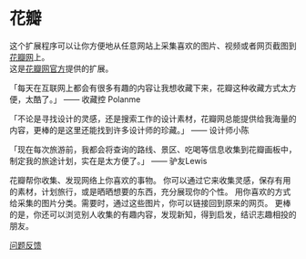 # 花瓣

这个扩展程序可以让你方便地从任意网站上采集喜欢的图片、视频或者网页截图到[花瓣网](huaban.com)上。    
这是[花瓣网官方](huaban.com)提供的扩展。    

「每天在互联网上都会有很多有趣的内容让我想收藏下来，花瓣这种收藏方式太方便，太酷了。」 —— 收藏控 Polanme
 
「不论是寻找设计的灵感，还是搜索工作的设计素材，花瓣网总能提供给我海量的内容，更棒的是这里还能找到许多设计师的珍藏。」 —— 设计师小陈
 
「现在每次旅游前，我都会将查询的路线、景区、吃喝等信息收集到花瓣画板中，制定我的旅途计划，实在是太方便了。」 —— 驴友Lewis

花瓣帮你收集、发现网络上你喜欢的事物。 
你可以通过它来收集灵感，保存有用的素材，计划旅行，或是晒晒想要的东西，充分展现你的个性。
用你喜欢的方式给采集的图片分类。需要时，通过这些图片，你可以链接回到原来的网页。
更棒的是，你还可以浏览别人收集的有趣内容，发现新知，得到启发，结识志趣相投的朋友。

[问题反馈](http://huaban.com/pins/53553)